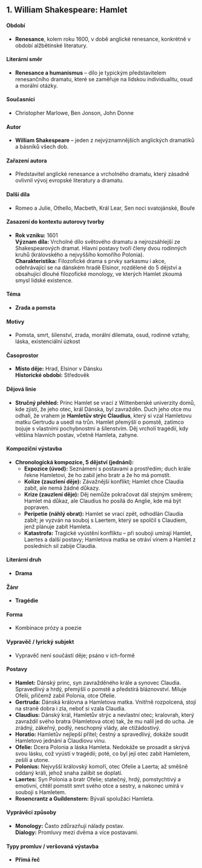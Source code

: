 ## 1. William Shakespeare: Hamlet

#### Období
- **Renesance**, kolem roku 1600, v době anglické renesance, konkrétně v období alžbětinské literatury.

#### Literární směr
- **Renesance a humanismus** – dílo je typickým představitelem renesančního dramatu, které se zaměřuje na lidskou individualitu, osud a morální otázky.

#### Současníci
- Christopher Marlowe, Ben Jonson, John Donne

#### Autor
- **William Shakespeare** – jeden z nejvýznamnějších anglických dramatiků a básníků všech dob.

#### Zařazení autora
- Představitel anglické renesance a vrcholného dramatu, který zásadně ovlivnil vývoj evropské literatury a dramatu.

#### Další díla
- Romeo a Julie, Othello, Macbeth, Král Lear, Sen noci svatojánské, Bouře

#### Zasazení do kontextu autorovy tvorby
- **Rok vzniku:** 1601  
  **Význam díla:** Vrcholné dílo světového dramatu a nejrozsáhlejší ze Shakespearových dramat. Hlavní postavy tvoří členy dvou rodinných kruhů (královského a nejvyššího komořího Polonia).  
  **Charakteristika:** Filozofické drama s prvky sarkasmu i akce, odehrávající se na dánském hradě Elsinor, rozdělené do 5 dějství a obsahující dlouhé filozofické monology, ve kterých Hamlet zkoumá smysl lidské existence.

#### Téma
- **Zrada a pomsta**

#### Motivy
- Pomsta, smrt, šílenství, zrada, morální dilemata, osud, rodinné vztahy, láska, existenciální úzkost

#### Časoprostor
- **Místo děje:** Hrad, Elsinor v Dánsku  
  **Historické období:** Středověk

#### Dějová linie
- **Stručný přehled:** Princ Hamlet se vrací z Wittenberské univerzity domů, kde zjistí, že jeho otec, král Dánska, byl zavražděn. Duch jeho otce mu odhalí, že vrahem je **Hamletův strýc Claudius**, který si vzal Hamletovu matku Gertrudu a usedl na trůn. Hamlet přemýšlí o pomstě, zatímco bojuje s vlastními pochybnostmi a šílenstvím. Děj vrcholí tragédií, kdy většina hlavních postav, včetně Hamleta, zahyne.

#### Kompoziční výstavba
- **Chronologická kompozice, 5 dějství (jednání):**
  - **Expozice (úvod):** Seznámení s postavami a prostředím; duch krále řekne Hamletovi, že ho zabil jeho bratr a že ho má pomstít.
  - **Kolize (zauzlení děje):** Závažnější konflikt; Hamlet chce Claudia zabít, ale nemá žádné důkazy.
  - **Krize (zauzlení děje):** Děj nemůže pokračovat dál stejným směrem; Hamlet má důkaz, ale Claudius ho posílá do Anglie, kde má být popraven.
  - **Peripetie (náhlý obrat):** Hamlet se vrací zpět, odhodlán Claudia zabít; je vyzván na souboj s Laertem, který se spolčil s Claudiem, jenž plánuje zabít Hamleta.
  - **Katastrofa:** Tragické vyústění konfliktu – při souboji umírají Hamlet, Laertes a další postavy; Hamletova matka se otráví vínem a Hamlet z posledních sil zabije Claudia.

#### Literární druh
- **Drama**

#### Žánr
- **Tragédie**

#### Forma
- Kombinace prózy a poezie

#### Vypravěč / lyrický subjekt
- Vypravěč není součástí děje; psáno v ich-formě

#### Postavy
- **Hamlet:** Dánský princ, syn zavražděného krále a synovec Claudia. Spravedlivý a hrdý, přemýšlí o pomstě a předstírá bláznovství. Miluje Ofelii, přičemž zabil Polonia, otce Ofelie.
- **Gertruda:** Dánská královna a Hamletova matka. Vnitřně rozpolcená, stojí na straně dobra i zla, neboť si vzala Claudia.
- **Claudius:** Dánský král, Hamletův strýc a nevlastní otec; kralovrah, který zavraždil svého bratra (Hamletova otce) tak, že mu nalil jed do ucha. Je zrádný, zákeřný, podlý, neschopný vlády, ale ctižádostivý.
- **Horatio:** Hamletův nejlepší přítel; čestný a spravedlivý, dokáže soudit Hamletovo jednání a Claudiovu vinu.
- **Ofelie:** Dcera Polonia a láska Hamleta. Nedokáže se prosadit a skrývá svou lásku, což vyústí v tragédii; poté, co byl její otec zabit Hamletem, zešílí a utone.
- **Polonius:** Nejvyšší královský komoří, otec Ofelie a Laerta; až směšně oddaný králi, jehož snaha zalíbit se doplatí.
- **Laertes:** Syn Polonia a bratr Ofelie; statečný, hrdý, pomstychtivý a emotivní, chtěl pomstít smrt svého otce a sestry, a nakonec umírá v souboji s Hamletem.
- **Rosencrantz a Guildenstern:** Bývalí spolužáci Hamleta.

#### Vyprávěcí způsoby
- **Monology:** Často zdůrazňují nálady postav.  
  **Dialogy:** Promluvy mezi dvěma a více postavami.

#### Typy promluv / veršovaná výstavba
- **Přímá řeč**
